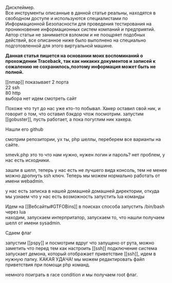 Дисклеймер.  
Все инструменты описанные в данной статье реальны, находятся в свободном доступе и используются специалистами по Информационной Безопасности для проведения тестирования на проникновение информационных систем компаний и предприятий. Автор статьи не занимается взломом и не поощряет подобных действий, все описанное ниже было выполнено на специально подготовленной для этого виртуальной машине.

**Данная статья пишется на основании моих воспоминаний о прохождении Traceback, так как никаких документов и записей к сожалению не сохранилось,поэтому информация может быть не полной.**

[[nmap]] показывает 2 порта  
22 ssh  
80 http  
выбора нет идем смотреть сайт

Похоже что тут до нас уже кто-то побывал. Хакер оставил свой ник, и говорит о том, что оставил бэкдор чтож посмотрим. запустим [[gobuster]], пусть работает, а пока погуглим ник хакера.

Нашли его github

смотрим репозитории, ух ты, php шеллы, переберем все варианты на сайте.

smevk.php это то что нам нужно, нужен логин и пароль? нет проблем, у нас есть исходники.

зашли в шелл, теперь у нас есть не лучшего вида консоль, тем не менее можно дропнуть ssh ключ. Теперь мы можем нормально работать от имени webadmin.

у нас есть записка в нашей домашней домашней директории, откуда мы узнаем что у нас есть возможность запустить lua команды

Идем на [[Вебсайты#GTFOBins]] в поисках способа запустить /bin/bash через lua  
находим, запускаем интерпритатор, запускаем то, что нашли получаем шелл от имени sysadmin.

Сдаем флаг

запустим [[pspy]] и посмотрим вдруг что запущено от рута, можно заметить что перед тем как настроить [[ssh]] подключение система запускает демона, который отображает приветствие [[ssh]], идем в нужную папку. КАКАЯ УДАЧА! мы можем редактировать файл приветствия при помощи php команд.

немного поиграть в race condition и мы получаем root флаг.